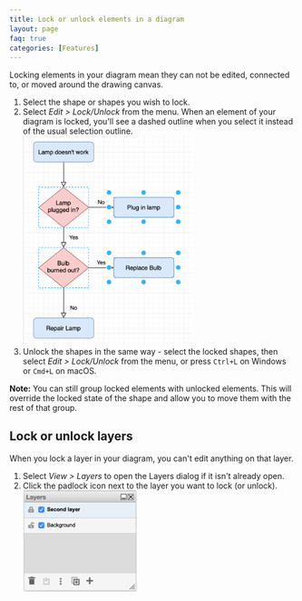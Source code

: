 ```yaml
---
title: Lock or unlock elements in a diagram
layout: page
faq: true
categories: [Features]
---
```


Locking elements in your diagram mean they can not be edited, connected to, or moved around the drawing canvas.

1. Select the shape or shapes you wish to lock.
2. Select _Edit > Lock/Unlock_ from the menu. When an element of your diagram is locked, you'll see a dashed outline when you select it instead of the usual selection outline.
<br /><img src="/assets/img/blog/locked-shapes.png" style="width=100%;max-width:300px;height:auto;" alt="Locked and unlocked shapes have different outlines in diagrams.net">
3. Unlock the shapes in the same way - select the locked shapes, then select _Edit > Lock/Unlock_ from the menu, or press ``Ctrl+L`` on Windows or ``Cmd+L`` on macOS.

**Note:** You can still group locked elements with unlocked elements. This will override the locked state of the shape and allow you to move them with the rest of that group.

## Lock or unlock layers

When you lock a layer in your diagram, you can't edit anything on that layer.

1. Select _View > Layers_ to open the Layers dialog if it isn't already open.
2. Click the padlock icon next to the layer you want to lock (or unlock).
<br /><img src="/assets/img/blog/locked-layers.png" style="width=100%;max-width:200px;height:auto;" alt="Lock and unlock layers in the Layers dialog in diagrams.net">
